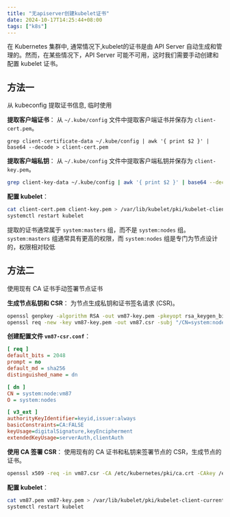 ```yaml
---
title: "无apiserver创建kubelet证书"
date: 2024-10-17T14:25:44+08:00
tags: ["k8s"]
---
```


在 Kubernetes 集群中, 通常情况下,kubelet的证书是由 API Server 自动生成和管理的。然而，在某些情况下，API Server 可能不可用，这时我们需要手动创建和配置 kubelet 证书。

## 方法一

从 kubeconfig 提取证书信息, 临时使用

**提取客户端证书**：
从 `~/.kube/config` 文件中提取客户端证书并保存为 `client-cert.pem`。

```
grep client-certificate-data ~/.kube/config | awk '{ print $2 }' | base64 --decode > client-cert.pem
```

**提取客户端私钥**：
从 `~/.kube/config` 文件中提取客户端私钥并保存为 `client-key.pem`。

```bash
grep client-key-data ~/.kube/config | awk '{ print $2 }' | base64 --decode > client-key.pem
```

**配置 kubelet**：

```bash
cat client-cert.pem client-key.pem > /var/lib/kubelet/pki/kubelet-client-current.pem
systemctl restart kubelet
```

提取的证书通常属于 `system:masters` 组，而不是 `system:nodes` 组。`system:masters` 组通常具有更高的权限，而 `system:nodes` 组是专门为节点设计的，权限相对较低

## 方法二

使用现有 CA 证书手动签署节点证书

**生成节点私钥和 CSR**：
为节点生成私钥和证书签名请求 (CSR)。

```bash
openssl genpkey -algorithm RSA -out vm87-key.pem -pkeyopt rsa_keygen_bits:2048
openssl req -new -key vm87-key.pem -out vm87.csr -subj "/CN=system:node:vm87/O=system:nodes"
```

**创建配置文件 `vm87-csr.conf`**：

```ini
[ req ]
default_bits = 2048
prompt = no
default_md = sha256
distinguished_name = dn

[ dn ]
CN = system:node:vm87
O = system:nodes

[ v3_ext ]
authorityKeyIdentifier=keyid,issuer:always
basicConstraints=CA:FALSE
keyUsage=digitalSignature,keyEncipherment
extendedKeyUsage=serverAuth,clientAuth
```

**使用 CA 签署 CSR**：
使用现有的 CA 证书和私钥来签署节点的 CSR，生成节点的证书。

```bash
openssl x509 -req -in vm87.csr -CA /etc/kubernetes/pki/ca.crt -CAkey /etc/kubernetes/pki/ca.key -CAcreateserial -out vm87.pem -days 365 -sha256 -extensions v3_ext -extfile vm87-csr.conf
```

**配置 kubelet**：

```bash
cat vm87.pem vm87-key.pem > /var/lib/kubelet/pki/kubelet-client-current.pem
systemctl restart kubelet
```
